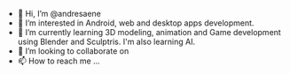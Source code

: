 - 👋 Hi, I’m @andresaene
- 👀 I’m interested in Android, web and desktop apps development.
- 🌱 I’m currently learning 3D modeling, animation and Game development using Blender and Sculptris. I'm also learning AI. 
- 💞️ I’m looking to collaborate on 
- 📫 How to reach me ...

<!---
andresaene/andresaene is a ✨ special ✨ repository because its `README.md` (this file) appears on your GitHub profile.
You can click the Preview link to take a look at your changes.
--->
